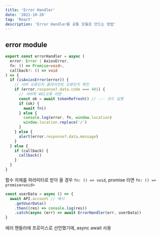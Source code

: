 ```yaml
---
title: 'Error Handler'
date: '2021-10-26'
tag: 'React'
description: 'Error Handler를 공통 모듈로 만드는 방법'
---
```


## error module

```ts
export const errorHandler = async (
  error: Error | AxiosError,
  fn: () => Promise<void>,
  callback?: () => void
) => {
  if (isAxiosError(error)) {
    // 서버 오류인지 클라이언트 오류인지 확인
    if (error.response?.data.code === 401) {
      // 서버쪽 401오류 라면
      const ok = await tokenRefresh() // --- 코드 실행
      if (ok) {
        await fn()
      } else {
        console.log(error, fn, window.location)
        window.location.replace('/')
      }
    } else {
      alert(error.response?.data.message)
    }
  } else {
    if (callback) {
      callback()
    }
  }
}
```

함수 자체를 파라미터로 받아 올 경우 `fn: () => void`, promise 라면 `fn: () => promise<void>`

```ts
const userData = async () => {
  await API.account // 예시
    .getUserData()
    .then((res) => console.log(res))
    .catch(async (err) => await ErrorHandler(err, userData))
}
```

에러 핸들러에 프로미스로 선언했기에, async await 사용
